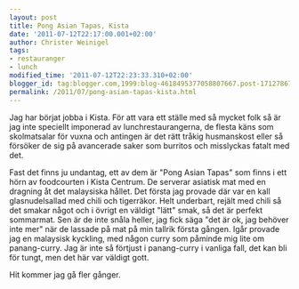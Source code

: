 ```yaml
---
layout: post
title: Pong Asian Tapas, Kista
date: '2011-07-12T22:17:00.001+02:00'
author: Christer Weinigel
tags:
- restauranger
- lunch
modified_time: '2011-07-12T22:23:33.310+02:00'
blogger_id: tag:blogger.com,1999:blog-4618495377058807667.post-1712786759664823204
permalink: /2011/07/pong-asian-tapas-kista.html
---
```

Jag har börjat jobba i Kista. För att vara ett ställe med så mycket folk så är
jag inte speciellt imponerad av lunchrestaurangerna, de flesta käns som
skolmatsalar för vuxna och antingen är det rätt tråkig husmanskost eller så
försöker de sig på avancerade saker som burritos och misslyckas fatalt med
det.

  
Fast det finns ju undantag, ett av dem är "Pong Asian Tapas" som finns i ett
hörn av foodcourten i Kista Centrum. De serverar asiatisk mat med en dragning
åt det malaysiska hållet. Det första jag provade där var en kall
glasnudelsallad med chili och tigerräkor. Helt underbart, rejält med chili så
det smakar något och i övrigt en väldigt "lätt" smak, så det är perfekt
sommarmat. Sen är de inte snåla heller, jag fick säga "det är ok, jag behöver
inte mer" när de lassade på mat på min tallrik första gången. Igår provade jag
en malaysisk kyckling, med någon curry som påminde mig lite om panang-curry.
Jag är inte så förtjust i panang-curry i vanliga fall, det kan bli för tungt,
men det här var väldigt gott.

  
Hit kommer jag gå fler gånger.

